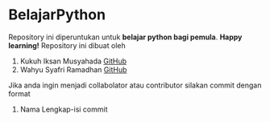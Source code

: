 # BelajarPython
Repository ini diperuntukan untuk **belajar python bagi pemula**. **Happy learning!**
Repository ini dibuat oleh
1. Kukuh Iksan Musyahada [GitHub](https://github.com/KukuhIksanMusyahada)
2. Wahyu Syafri Ramadhan [GitHub](https://github.com/wahyusyafri2)

Jika anda ingin menjadi collabolator atau contributor silakan commit dengan format
1. Nama Lengkap-isi commit
